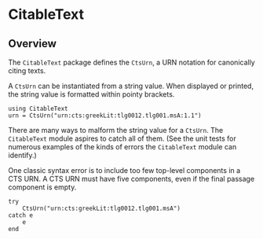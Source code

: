 # CitableText

## Overview

The `CitableText` package defines the `CtsUrn`, a URN notation for canonically citing texts.

A `CtsUrn` can be instantiated from a string value. When displayed or printed, the string value is formatted within pointy brackets. 

```@example urn
using CitableText
urn = CtsUrn("urn:cts:greekLit:tlg0012.tlg001.msA:1.1")
```

There are many ways to malform the string value for a `CtsUrn`.  The `CitableText` module aspires to catch all of them.  (See the unit tests for numerous examples of the kinds of errors the `CitableText` module can identify.)

One classic syntax error is to include too few top-level components in a CTS URN.  A CTS URN must have five components, even if the final passage component is empty.

```@example urn
try 
    CtsUrn("urn:cts:greekLit:tlg0012.tlg001.msA")
catch e
    e
end
```